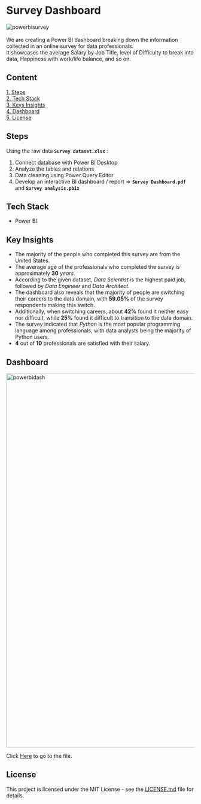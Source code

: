 # Survey Dashboard

![powerbisurvey](https://github.com/jeanbaptistejacq/Survey-Dashboard-PowerBI/assets/80902643/ae92bba5-ec3c-45c6-939d-673177e06b59)
</br>
</br>
We are creating a Power BI dashboard breaking down the information collected in an online survey for data professionals. 
</br>
It showcases the average Salary by Job Title, level of Difficulty to break into data, Happiness with work/life balance, and so on.

## Content

[1. Steps](#steps)  
[2. Tech Stack](#tech-stack)  
[3. Keys Insights](#key-insights)  
[4. Dashboard](#dashboard)  
[5. License](#license)  

## Steps
Using the raw data **`Survey dataset.xlsx`** :
1. Connect database with Power BI Desktop
2. Analyze the tables and relations
3. Data cleaning using Power Query Editor
4. Develop an interactive BI dashboard / report => **`Survey Dashboard.pdf`** and **`Survey analysis.pbix`**


## Tech Stack
- Power BI

## Key Insights
- The majority of the people who completed this survey are from the United States.
- The average age of the professionals who completed the survey is approximately **30** *years*.
- According to the given dataset, *Data Scientist* is the highest paid job, followed by *Data Engineer* and *Data Architect*. 
- The dashboard also reveals that the majority of people are switching their careers to the data domain, with **59.05%** of the survey respondents making this switch. 
- Additionally, when switching careers, about **42%** found it neither easy nor difficult, while **25%** found it difficult to transition to the data domain. 
- The survey indicated that *Python* is the most popular programming language among professionals, with data analysts being the majority of Python users. 
- **4** out of **10** professionals are satisfied with their salary.

## Dashboard
<img width="1000" alt="powerbidash" src="https://github.com/jeanbaptistejacq/Survey-Dashboard-PowerBI/assets/80902643/193284a4-fbfe-46be-921a-4d01658bfa23">
</br>

Click [Here](https://github.com/jeanbaptistejacq/Survey-Dashboard-PowerBI/blob/main/Survey%20Dashboard.pdf) to go to the file.

## License

This project is licensed under the MIT License - see the [LICENSE.md](LICENSE) file for details.
